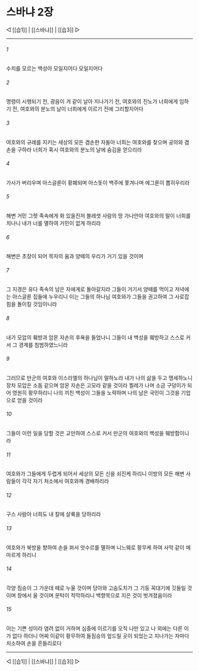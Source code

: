 ﻿# 스바냐 2장

◁ [[습1]] | [[스바냐]] | [[습3]] ▷
***

###### 1
수치를 모르는 백성아 모일지어다 모일지어다

###### 2
명령이 시행되기 전, 광음이 겨 같이 날아 지나가기 전, 여호와의 진노가 너희에게 임하기 전, 여호와의 분노의 날이 너희에게 이르기 전에 그리할지어다

###### 3
여호와의 규례를 지키는 세상의 모든 겸손한 자들아 너희는 여호와를 찾으며 공의와 겸손을 구하라 너희가 혹시 여호와의 분노의 날에 숨김을 얻으리라

###### 4
가사가 버리우며 아스글론이 황폐되며 아스돗이 백주에 쫓겨나며 에그론이 뽑히우리라

###### 5
해변 거민 그렛 족속에게 화 있을진저 블레셋 사람의 땅 가나안아 여호와의 말이 너희를 치나니 내가 너를 멸하여 거민이 없게 하리라

###### 6
해변은 초장이 되어 목자의 움과 양떼의 우리가 거기 있을 것이며

###### 7
그 지경은 유다 족속의 남은 자에게로 돌아갈지라 그들이 거기서 양떼를 먹이고 저녁에는 아스글론 집들에 누우리니 이는 그들의 하나님 여호와가 그들을 권고하여 그 사로잡힘을 돌이킬 것임이니라

###### 8
내가 모압의 훼방과 암몬 자손의 후욕을 들었나니 그들이 내 백성을 훼방하고 스스로 커서 그 경계를 침범하였느니라

###### 9
그러므로 만군의 여호와 이스라엘의 하나님이 말하노라 내가 나의 삶을 두고 맹세하노니 장차 모압은 소돔 같으며 암몬 자손은 고모라 같을 것이라 찔레가 나며 소금 구덩이가 되어 영원히 황무하리니 나의 끼친 백성이 그들을 노략하며 나의 남은 국민이 그것을 기업으로 얻을 것이라

###### 10
그들이 이런 일을 당할 것은 교만하여 스스로 커서 만군의 여호와의 백성을 훼방함이니라

###### 11
여호와가 그들에게 두렵게 되어서 세상의 모든 신을 쇠진케 하리니 이방의 모든 해변 사람들이 각각 자기 처소에서 여호와께 경배하리라

###### 12
구스 사람아 너희도 내 칼에 살륙을 당하리라

###### 13
여호와가 북방을 향하여 손을 펴서 앗수르를 멸하며 니느웨로 황무케 하여 사막 같이 메마르게 하리니

###### 14
각양 짐승이 그 가운데 떼로 누울 것이며 당아와 고슴도치가 그 기둥 꼭대기에 깃들일 것이며 창에서 울 것이며 문턱이 적막하리니 백향목으로 지은 것이 벗겨졌음이라

###### 15
이는 기쁜 성이라 염려 없이 거하며 심중에 이르기를 오직 나만 있고 나 외에는 다른 이가 없다 하더니 어찌 이같이 황무하여 들짐승의 엎드릴 곳이 되었는고 지나가는 자마다 치소하여 손을 흔들리로다

***
◁ [[습1]] | [[스바냐]] | [[습3]] ▷